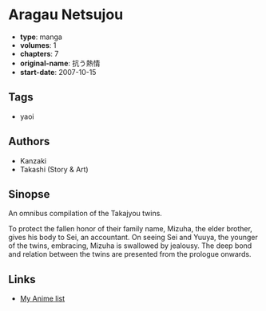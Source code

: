 # Aragau Netsujou

-   **type**: manga
-   **volumes**: 1
-   **chapters**: 7
-   **original-name**: 抗う熱情
-   **start-date**: 2007-10-15

## Tags

-   yaoi

## Authors

-   Kanzaki
-   Takashi (Story & Art)

## Sinopse

An omnibus compilation of the Takajyou twins.

To protect the fallen honor of their family name, Mizuha, the elder brother, gives his body to Sei, an accountant. On seeing Sei and Yuuya, the younger of the twins, embracing, Mizuha is swallowed by jealousy. The deep bond and relation between the twins are presented from the prologue onwards.

## Links

-   [My Anime list](https://myanimelist.net/manga/11587/Aragau_Netsujou)
